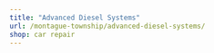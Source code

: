 ```yaml
---
title: "Advanced Diesel Systems"
url: /montague-township/advanced-diesel-systems/
shop: car repair
---
```

